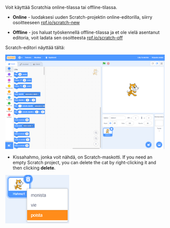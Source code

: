 Voit käyttää Scratchia online-tilassa tai offline-tilassa.

+ **Online** - luodaksesi uuden Scratch-projektin online-editorilla, siirry osoitteeseen <a href="http://rpf.io/scratch-new" target="_blank">rpf.io/scratch-new</a>

+ **Offline** - jos haluat työskennellä offline-tilassa ja et ole vielä asentanut editoria, voit ladata sen osoitteesta <a href="http://rpf.io/scratch-off" target="_blank">rpf.io/scratch-off</a>

Scratch-editori näyttää tältä:

![ruutukaappaus](images/scratch-editor.png)

+ Kissahahmo, jonka voit nähdä, on Scratch-maskotti. If you need an empty Scratch project, you can delete the cat by right-clicking it and then clicking **delete**.

![screenshot](images/delete.png)